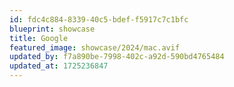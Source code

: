 ```yaml
---
id: fdc4c884-8339-40c5-bdef-f5917c7c1bfc
blueprint: showcase
title: Google
featured_image: showcase/2024/mac.avif
updated_by: f7a890be-7998-402c-a92d-590bd4765484
updated_at: 1725236847
---
```


